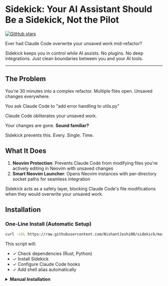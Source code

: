 # Sidekick: Your AI Assistant Should Be a Sidekick, Not the Pilot

[![GitHub stars](https://img.shields.io/github/stars/NishantJoshi00/sidekick?style=social)](https://github.com/NishantJoshi00/sidekick)

Ever had Claude Code overwrite your unsaved work mid-refactor?

Sidekick keeps you in control while AI assists. No plugins. No deep integrations. Just clean boundaries between you and your AI tools.

---

## The Problem

You're 30 minutes into a complex refactor. Multiple files open. Unsaved changes everywhere.

You ask Claude Code to "add error handling to utils.py"

Claude Code obliterates your unsaved work.

Your changes are gone. **Sound familiar?**

Sidekick prevents this. Every. Single. Time.

## What It Does

1. **Neovim Protection**: Prevents Claude Code from modifying files you're actively editing in Neovim with unsaved changes
2. **Smart Neovim Launcher**: Opens Neovim instances with per-directory socket paths for seamless integration

Sidekick acts as a safety layer, blocking Claude Code's file modifications when they would overwrite your unsaved work.

## Installation

### One-Line Install (Automatic Setup)

```bash
curl -sSL https://raw.githubusercontent.com/NishantJoshi00/sidekick/main/scripts/install.sh | bash
```

This script will:
- ✓ Check dependencies (Rust, Python)
- ✓ Install Sidekick
- ✓ Configure Claude Code hooks
- ✓ Add shell alias automatically

<details>
<summary><b>Manual Installation</b></summary>

### Quick Install

```bash
cargo install --git https://github.com/NishantJoshi00/sidekick
```

<details>
<summary><b>Don't have Rust?</b> Click here to install it first</summary>

```bash
curl --proto '=https' --tlsv1.2 -sSf https://sh.rustup.rs | sh
```

Then run the install command above.
</details>

<details>
<summary><b>Alternative:</b> Install from source</summary>

```bash
git clone https://github.com/NishantJoshi00/sidekick
cd sidekick
cargo install --path .
```
</details>

## Manual Setup

> **Note:** If you used the one-line installer above, you can skip this section!

### 1. Shell Alias (Recommended)

Add this to your shell configuration (`~/.bashrc`, `~/.zshrc`, etc.):

```bash
alias nvim='sidekick neovim'
```

Now every time you run `nvim`, you'll automatically get the Claude Code integration without thinking about it.

### 2. Configure Claude Code Hooks

Add to your Claude Code configuration (`~/.claude/settings.json` or `.claude/settings.json`):

```json
{
  "hooks": {
    "PreToolUse": [
      {
        "matcher": "MultiEdit|Edit|Write",
        "hooks": [
          {
            "type": "command",
            "command": "sidekick hook"
          }
        ]
      }
    ],
    "PostToolUse": [
      {
        "matcher": "MultiEdit|Edit|Write",
        "hooks": [
          {
            "type": "command",
            "command": "sidekick hook"
          }
        ]
      }
    ]
  }
}
```

That's it! Now when Claude Code attempts to edit a file:
- **Allowed**: File not open in Neovim, or open in background buffer
- **Allowed**: File open but no unsaved changes
- **Blocked**: File is in current buffer with unsaved changes
- **Auto-refresh**: Neovim buffers are automatically reloaded after Claude Code modifies files

## Usage

Just use Neovim like you always do:

```bash
nvim <file>
```

That's it. Seriously.

Because of the shell alias, `nvim` now launches with Sidekick integration automatically. You won't notice anything different—until Claude Code tries to overwrite your unsaved work, and Sidekick quietly blocks it. Work the way you want. Sidekick stays out of your way.

## How It Works

1. **Socket Path**: Both the `neovim` launcher and `hook` handler compute the same socket path using `blake3(cwd)`, ensuring they connect to the same Neovim instance

2. **Hook Interception**: When Claude Code calls Edit/Write tools, Sidekick intercepts the call via stdin/stdout JSON protocol

3. **Buffer Check**: Connects to Neovim via RPC to check if the target file:
   - Is the current buffer (visible to user)
   - Has unsaved changes (`modified` flag)

4. **Decision**: Returns `Allow` or `Deny` permission to Claude Code, with a message displayed in Neovim when blocked

## Requirements

- Rust 2024 edition
- Neovim with RPC support
- Unix-like system (uses Unix sockets)

## Example Workflow

```bash
# Terminal 1: Launch Neovim with integration
cd ~/my-project
sidekick neovim src/main.rs

# Make some edits in Neovim, don't save yet

# Terminal 2: Use Claude Code in the same directory
cd ~/my-project
claude "refactor main.rs to use async/await"

# Result: Claude Code is blocked from modifying main.rs
# You see a message in Neovim: "Claude Code blocked: File src/main.rs has unsaved changes"
# Save your changes, then Claude Code can proceed
```

## Built with Love For

**Neovim Community**

For creating the most extensible, keyboard-driven editor that makes coding feel like a superpower. Your commitment to backwards compatibility, clean architecture, and RPC-first design made this integration possible.

**Claude Code Community**

For pushing the boundaries of AI-assisted development with a tool that actually understands context and respects developer workflows. The hook system is a brilliant design choice that enables tools like this to exist.

This project exists because both communities care deeply about craft, extensibility, and putting developers first.

## Contributing

Issues and pull requests welcome! If you're using this with other editors (Emacs, VS Code with Neovim plugin, Helix), contributions to support them would be amazing.
